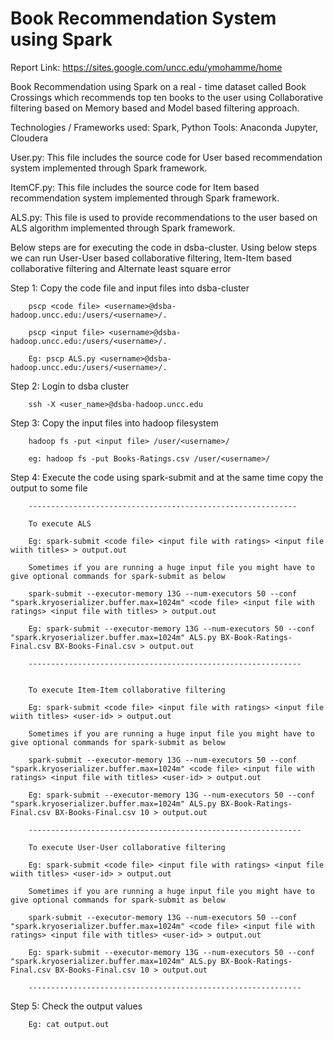 # Book Recommendation System using Spark

Report Link:
https://sites.google.com/uncc.edu/ymohamme/home

Book Recommendation using Spark on a real - time dataset called Book Crossings which recommends top ten books to the user using Collaborative filtering based on Memory based and Model based filtering approach.

Technologies / Frameworks used: Spark, Python
Tools: Anaconda Jupyter, Cloudera

User.py: This file includes the source code for User based recommendation system implemented through Spark framework.

ItemCF.py: This file includes the source code for Item based recommendation system implemented through Spark framework.

ALS.py: This file is used to provide recommendations to the user based on ALS algorithm implemented through Spark framework.

Below steps are for executing the code in dsba-cluster. Using below steps we can run User-User based collaborative filtering, Item-Item based collaborative filtering and Alternate least square error

Step 1: Copy the code file and input files into dsba-cluster
		
		pscp <code file> <username>@dsba-hadoop.uncc.edu:/users/<username>/.
		
		pscp <input file> <username>@dsba-hadoop.uncc.edu:/users/<username>/.
		
		Eg:	pscp ALS.py <username>@dsba-hadoop.uncc.edu:/users/<username>/.

Step 2: Login to dsba cluster
		
		ssh -X <user_name>@dsba-hadoop.uncc.edu

Step 3: Copy the input files into hadoop filesystem
		
		hadoop fs -put <input file> /user/<username>/
		
		eg: hadoop fs -put Books-Ratings.csv /user/<username>/

Step 4: Execute the code using spark-submit and at the same time copy the output to some file
		
		------------------------------------------------------------
		
		To execute ALS
		
		Eg: spark-submit <code file> <input file with ratings> <input file wiith titles> > output.out
		
		Sometimes if you are running a huge input file you might have to give optional commands for spark-submit as below
		
		spark-submit --executor-memory 13G --num-executors 50 --conf "spark.kryoserializer.buffer.max=1024m" <code file> <input file with ratings> <input file with titles> > output.out
		
		Eg: spark-submit --executor-memory 13G --num-executors 50 --conf "spark.kryoserializer.buffer.max=1024m" ALS.py BX-Book-Ratings-Final.csv BX-Books-Final.csv > output.out
		
		-------------------------------------------------------------
		
		
		To execute Item-Item collaborative filtering
		
		Eg: spark-submit <code file> <input file with ratings> <input file wiith titles> <user-id> > output.out
		
		Sometimes if you are running a huge input file you might have to give optional commands for spark-submit as below
		
		spark-submit --executor-memory 13G --num-executors 50 --conf "spark.kryoserializer.buffer.max=1024m" <code file> <input file with ratings> <input file with titles> <user-id> > output.out
		
		Eg: spark-submit --executor-memory 13G --num-executors 50 --conf "spark.kryoserializer.buffer.max=1024m" ALS.py BX-Book-Ratings-Final.csv BX-Books-Final.csv 10 > output.out
		
		-------------------------------------------------------------

		To execute User-User collaborative filtering
		
		Eg: spark-submit <code file> <input file with ratings> <input file wiith titles> <user-id> > output.out
		
		Sometimes if you are running a huge input file you might have to give optional commands for spark-submit as below
		
		spark-submit --executor-memory 13G --num-executors 50 --conf "spark.kryoserializer.buffer.max=1024m" <code file> <input file with ratings> <input file with titles> <user-id> > output.out
		
		Eg: spark-submit --executor-memory 13G --num-executors 50 --conf "spark.kryoserializer.buffer.max=1024m" ALS.py BX-Book-Ratings-Final.csv BX-Books-Final.csv 10 > output.out
		
		-------------------------------------------------------------

Step 5: Check the output values
		
		Eg: cat output.out
